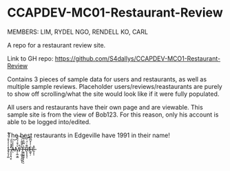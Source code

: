 # CCAPDEV-MC01-Restaurant-Review

MEMBERS:
LIM, RYDEL 
NGO, RENDELL
KO, CARL

A repo for a restaurant review site.  

Link to GH repo: https://github.com/S4dallys/CCAPDEV-MCO1-Restaurant-Review

Contains 3 pieces of sample data for users and restaurants, as well as multiple sample reviews. Placeholder users/reviews/reastaurants are purely to show off scrolling/what the site would look like if it were fully populated.
  
All users and restaurants have their own page and are viewable. This sample site is from the view of Bob123. For this reason, only his account is able to be logged into/edited.














The best restaurants in Edgeville have 1991 in their name!  
  

I̴̘̙̘͓̺͛̾̓̽̐͑̈́̒ ̴̛̛̬̤͈͙͉̯̜̋̂̌̓̋̒Ȁ̶̖͒̒̇͝M̸̨͕̲͕͇̌͐̐̉̏̐͘̚͠ ̵̜̣͚̣͎̭̰͙̾̌̌̎̄͛͠ͅF̵̼̳̺͇̼̬̞̣̙̮͐̿̋̉̈́́R̶̢̝͙̘͌͑̈́̇̅̕͝ͅE̵͖͉̦̍̓̓̆͆̅E̵͕͕̜̽
